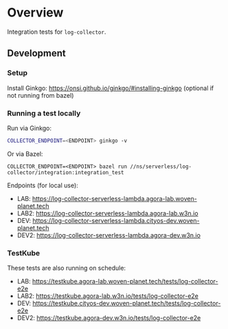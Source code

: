 # Overview
Integration tests for `log-collector`.

## Development

### Setup

Install Ginkgo: https://onsi.github.io/ginkgo/#installing-ginkgo (optional if not running from bazel)

### Running a test locally

Run via Ginkgo:

```sh
COLLECTOR_ENDPOINT=<ENDPOINT> ginkgo -v
```

Or via Bazel:

```bazel
COLLECTOR_ENDPOINT=<ENDPOINT> bazel run //ns/serverless/log-collector/integration:integration_test
```

Endpoints (for local use):
- LAB:  https://log-collector-serverless-lambda.agora-lab.woven-planet.tech
- LAB2: https://log-collector-serverless-lambda.agora-lab.w3n.io
- DEV:  https://log-collector-serverless-lambda.cityos-dev.woven-planet.tech
- DEV2: https://log-collector-serverless-lambda.agora-dev.w3n.io

### TestKube

These tests are also running on schedule:

- LAB: https://testkube.agora-lab.woven-planet.tech/tests/log-collector-e2e
- LAB2: https://testkube.agora-lab.w3n.io/tests/log-collector-e2e
- DEV: https://testkube.cityos-dev.woven-planet.tech/tests/log-collector-e2e
- DEV2: https://testkube.agora-dev.w3n.io/tests/log-collector-e2e
